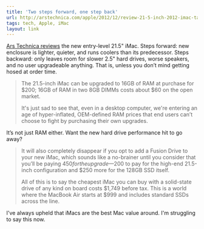 ```yaml
---
title: 'Two steps forward, one step back'
url: http://arstechnica.com/apple/2012/12/review-21-5-inch-2012-imac-takes-two-steps-forward-one-step-back/
tags: tech, Apple, iMac
layout: link
---
```


[Ars Technica reviews][1] the new entry-level 21.5" iMac. Steps forward: new enclosure is lighter, quieter, and runs coolers than its predecessor. Steps backward: only leaves room for slower 2.5" hard drives, worse speakers, and no user upgradeable anything. That is, unless you don’t mind getting hosed at order time.

> The 21.5-inch iMac can be upgraded to 16GB of RAM at purchase for $200; 16GB of RAM in two 8GB DIMMs costs about $60 on the open market.
>
> It's just sad to see that, even in a desktop computer, we're entering an age of hyper-inflated, OEM-defined RAM prices that end users can’t choose to fight by purchasing their own upgrades.

It’s not just RAM either. Want the new hard drive performance hit to go away?

> It will also completely disappear if you opt to add a Fusion Drive to your new iMac, which sounds like a no-brainer until you consider that you’ll be paying $450 for the upgrade—$200 to pay for the high-end 21.5-inch configuration and $250 more for the 128GB SSD itself.
>
> All of this is to say the cheapest iMac you can buy with a solid-state drive of any kind on board costs $1,749 before tax. This is a world where the MacBook Air starts at $999 and includes standard SSDs across the line.

I've always upheld that iMacs are the best Mac value around. I'm struggling to say this now.

[1]:http://arstechnica.com/apple/2012/12/review-21-5-inch-2012-imac-takes-two-steps-forward-one-step-back/